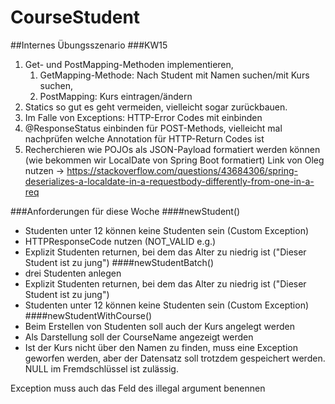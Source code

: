 # CourseStudent
##Internes Übungsszenario
###KW15

1. Get- und PostMapping-Methoden implementieren,
   1. GetMapping-Methode: Nach Student mit Namen suchen/mit Kurs suchen,
   2. PostMapping: Kurs eintragen/ändern
2. Statics so gut es geht vermeiden, vielleicht sogar zurückbauen.
3. Im Falle von Exceptions: HTTP-Error Codes mit einbinden
4. @ResponseStatus einbinden für POST-Methods, vielleicht mal nachprüfen welche Annotation für HTTP-Return Codes ist
5. Recherchieren wie POJOs als JSON-Payload formatiert werden können (wie bekommen wir LocalDate von Spring Boot formatiert)
   Link von Oleg nutzen -> https://stackoverflow.com/questions/43684306/spring-deserializes-a-localdate-in-a-requestbody-differently-from-one-in-a-req

###Anforderungen für diese Woche
####newStudent()
- Studenten unter 12 können keine Studenten sein (Custom Exception)
- HTTPResponseCode nutzen (NOT_VALID e.g.)
- Explizit Studenten returnen, bei dem das Alter zu niedrig ist ("Dieser Student ist zu jung")
####newStudentBatch()
- drei Studenten anlegen
- Explizit Studenten returnen, bei dem das Alter zu niedrig ist ("Dieser Student ist zu jung")
- Studenten unter 12 können keine Studenten sein (Custom Exception)
####newStudentWithCourse()
- Beim Erstellen von Studenten soll auch der Kurs angelegt werden
- Als Darstellung soll der CourseName angezeigt werden
- Ist der Kurs nicht über den Namen zu finden, muss eine Exception geworfen werden, aber der Datensatz soll trotzdem gespeichert werden. NULL im Fremdschlüssel ist zulässig.


Exception muss auch das Feld des illegal argument benennen